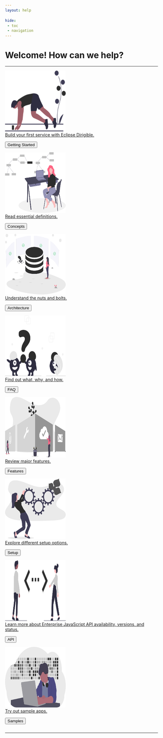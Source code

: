 ```yaml
---
layout: help

hide: 
 - toc
 - navigation
---
```


Welcome! How can we help? 
===
<hr class="solid">

<div class="row">
  <div class="column">
    <a href="development">
		<div class="card">
			<div class="container">
			<img src="images/homepage/undraw_runner_start_x0uu.svg" alt="Getting Started" style="width:200px;height:200px">
			<div class="overlay">Build your first service with Eclipse Dirigible.</div>
			</div>
		<p><button>Getting Started</button></p>
		</div>
	</a>
  </div>
  <div class="column">
    <a href="development/concepts">
		<div class="card">
			<div class="container">
			<img src="images/homepage/undraw_software_engineer_lvl5.svg" alt="Concepts" style="width:200px;height:200px">
			<div class="overlay">Read essential definitions.</div>
			</div>
		<p><button>Concepts</button></p>
		</div>
	</a>
  </div>
<div class="column">
    <a href="overview/architecture">
		<div class="card">
			<div class="container">
			<img src="images/homepage/undraw_server_status_5pbv.svg" alt="Architecture" style="width:200px;height:200px">
			<div class="overlay">Understand the nuts and bolts.</div>
			</div>
		<p><button>Architecture</button></p>
		</div>
	</a>
  </div> 
 <div class="column">
    <a href="overview/faq">
		<div class="card">
			<div class="container">
			<img src="images/homepage/undraw_Faq_re_31cw.svg" alt="FAQ" style="width:200px;height:200px">
			<div class="overlay">Find out what, why, and how.</div>
			</div>
		<p><button>FAQ</button></p>
		</div>
	</a>
  </div> 
</div>

<div class="row">
  <div class="column">
    <a href="overview/features">
		<div class="card">
			<div class="container">
			<img src="images/homepage/undraw_features_overview_jg7a.svg" alt="Features" style="width:200px;height:200px">
			<div class="overlay">Review major features.</div>
			</div>
		<p><button>Features</button></p>
		</div>
	</a>
  </div> 
  <div class="column">
    <a href="setup">
		<div class="card">
			<div class="container">
			<img src="images/homepage/undraw_in_progress_ql66.svg" alt="Setup" style="width:200px;height:200px">
			<div class="overlay">Explore different setup options.</div>
			</div>
		<p><button>Setup</button></p>
		</div>
	</a>
  </div> 
  <div class="column">
    <a href="https://www.dirigible.io/api/">
		<div class="card">
			<div class="container">
			<img src="images/homepage/undraw_Code_typing_re_p8b9.svg" alt="API" style="width:200px;height:200px">
			<div class="overlay">Learn more about Enterprise JavaScript API availability, versions, and status.</div>
			</div>
		<p><button>API</button></p>
		</div>
	</a>
  </div>
  <div class="column">
    <a href="https://www.dirigible.io/samples/">
		<div class="card">
			<div class="container">
			<img src="images/homepage/undraw_developer_activity_bv83.svg" alt="Samples" style="width:200px;height:200px">
			<div class="overlay">Try out sample apps.</div>
			</div>
		<p><button>Samples</button></p>
		</div>
	</a>
  </div>
</div>

<hr class="solid">

